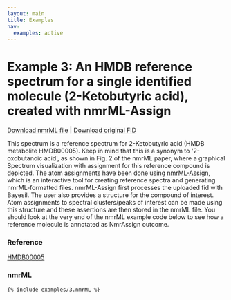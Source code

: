 ```yaml
---
layout: main
title: Examples
nav:
  examples: active
---
```


# Example 3: An HMDB reference spectrum for a single identified molecule (2-Ketobutyric acid), created with nmrML-Assign

<a href="/examples/3/HMDB00005.nmrML">Download nmrML file</a> | <a href="/examples/3/HMDB00005.fid.zip">Download original FID</a>

This spectrum is a reference spectrum for 2-Ketobutyric acid (HMDB metabolite HMDB00005). Keep in mind that this is a synonym to '2-oxobutanoic acid', as shown in Fig. 2 of the nmrML paper, where a graphical Spectrum visualization with assignment for this reference compound is depicted. The atom assignments have been done using  <a href="http://nmrml.bayesil.ca" >nmrML-Assign</a>, which is an interactive tool for creating reference spectra and generating nmrML-formatted files. nmrML-Assign first processes the uploaded fid with Bayesil. The user also provides a structure for the compound of interest. Atom assignments to spectral clusters/peaks of interest can be made using this structure and these assertions are then stored in the nmrML file. You  should look at the very end of the nmrML example code below to see how a reference molecule is annotated as NmrAssign outcome.

### Reference
<a href="http://www.hmdb.ca/spectra/nmr_one_d/1024">HMDB00005</a>

### nmrML
```xml
{% include examples/3.nmrML %}
```
